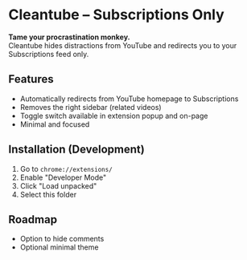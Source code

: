 # Cleantube – Subscriptions Only

**Tame your procrastination monkey.**  
Cleantube hides distractions from YouTube and redirects you to your Subscriptions feed only.

## Features
- Automatically redirects from YouTube homepage to Subscriptions
- Removes the right sidebar (related videos)
- Toggle switch available in extension popup and on-page
- Minimal and focused

## Installation (Development)
1. Go to `chrome://extensions/`
2. Enable "Developer Mode"
3. Click "Load unpacked"
4. Select this folder

## Roadmap
- Option to hide comments
- Optional minimal theme

